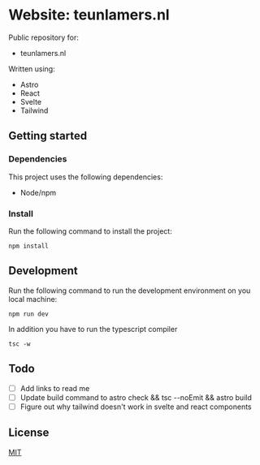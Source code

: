 # Website: teunlamers.nl

Public repository for:
* teunlamers.nl

Written using:
* Astro
* React
* Svelte
* Tailwind

## Getting started

### Dependencies

This project uses the following dependencies:
* Node/npm

### Install

Run the following command to install the project:
```
npm install
```
## Development
Run the following command to run the development environment on you local machine:
```
npm run dev
```
In addition you have to run the typescript compiler
```
tsc -w
```

## Todo
- [ ] Add links to read me
- [ ] Update build command to astro check && tsc --noEmit && astro build
- [ ] Figure out why tailwind doesn't work in svelte and react components

## License
[MIT](https://github.com/TeunLamers/TeunLamers.nl/blob/main/LICENSE.md)

